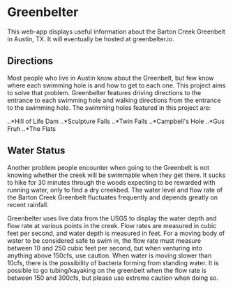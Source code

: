 # Greenbelter

This web-app displays useful information about the Barton Creek Greenbelt in Austin, TX. It will eventually be hosted at greenbelter.io.

## Directions

Most people who live in Austin know about the Greenbelt, but few know where each swimming hole is and how to get to each one. This project aims to solve that problem. Greenbelter features driving directions to the entrance to each swimming hole and walking directions from the entrance to the swimming hole. The swimming holes featured in this project are:

..*Hill of Life Dam
..*Sculpture Falls
..*Twin Falls
..*Campbell's Hole
..*Gus Fruh
..*The Flats

## Water Status

Another problem people encounter when going to the Greenbelt is not knowing whether the creek will be swimmable when they get there. It sucks to hike for 30 minutes through the woods expecting to be rewarded with running water, only to find a dry creekbed. The water level and flow rate of the Barton Creek Greenbelt fluctuates frequently and depends greatly on recent rainfall.

Greenbelter uses live data from the USGS to display the water depth and flow rate at various points in the creek. Flow rates are measured in cubic feet per second, and water depth is measured in feet. For a moving body of water to be considered safe to swim in, the flow rate must measure between 10 and 250 cubic feet per second, but when venturing into anything above 150cfs, use caution. When water is moving slower than 10cfs, there is the possibility of bacteria forming from standing water. It is possible to go tubing/kayaking on the greenbelt when the flow rate is between 150 and 300cfs, but please use extreme caution when doing so.
